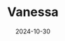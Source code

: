 ---
title: "Vanessa"
date: 2024-10-30
draft: false
layout: "photo-series"
cover_image: "https://photos.jmkettle.com/portraits/vanessa/01.webp"
series_images:
  - "https://photos.jmkettle.com/portraits/vanessa/01.webp"
  - "https://photos.jmkettle.com/portraits/vanessa/02.webp"
  - "https://photos.jmkettle.com/portraits/vanessa/03.webp"
  - "https://photos.jmkettle.com/portraits/vanessa/04.webp"
  - "https://photos.jmkettle.com/portraits/vanessa/05.webp"
series_cloudflare_ids:
  - "7aeb0c7e-d8b1-4420-9b3e-338cd38a9000"
  - "777f1888-a80f-41a4-9693-2a5d635f7c00"
  - "10397537-615a-4d1c-86da-e43a35798b00"
  - "9b59158e-1a5e-4e04-71e1-113a92174800"
  - "93c45fb3-7758-46ec-8e97-68f33a239000"
series_alt_texts:
  - "portrait of vanessa"
  - "portrait of vanessa"
  - "portrait of vanessa"
  - "portrait of vanessa"
  - "portrait of vanessa"
---